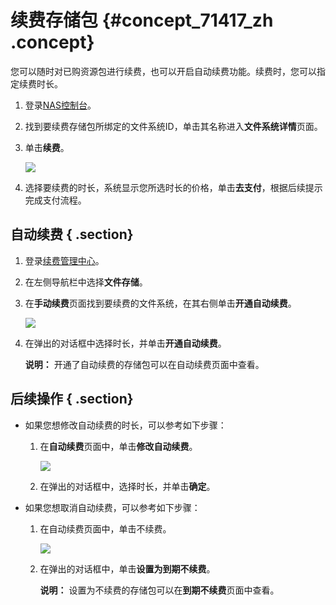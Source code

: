 # 续费存储包 {#concept_71417_zh .concept}

您可以随时对已购资源包进行续费，也可以开启自动续费功能。续费时，您可以指定续费时长。

1.  登录[NAS控制台](https://nas.console.aliyun.com/#/ofs/list)。
2.  找到要续费存储包所绑定的文件系统ID，单击其名称进入**文件系统详情**页面。
3.  单击**续费**。

    ![](http://static-aliyun-doc.oss-cn-hangzhou.aliyuncs.com/assets/img/18687/154279485913023_zh-CN.png)

4.  选择要续费的时长，系统显示您所选时长的价格，单击**去支付**，根据后续提示完成支付流程。

## 自动续费 { .section}

1.  登录[续费管理中心](https://renew.console.aliyun.com)。
2.  在左侧导航栏中选择**文件存储**。
3.  在**手动续费**页面找到要续费的文件系统，在其右侧单击**开通自动续费**。

    ![](http://static-aliyun-doc.oss-cn-hangzhou.aliyuncs.com/assets/img/18687/154279485913020_zh-CN.png)

4.  在弹出的对话框中选择时长，并单击**开通自动续费**。

    **说明：** 开通了自动续费的存储包可以在自动续费页面中查看。


## 后续操作 { .section}

-   如果您想修改自动续费的时长，可以参考如下步骤：

    1.  在**自动续费**页面中，单击**修改自动续费**。

        ![](http://static-aliyun-doc.oss-cn-hangzhou.aliyuncs.com/assets/img/18687/154279486013021_zh-CN.png)

    2.  在弹出的对话框中，选择时长，并单击**确定**。
-   如果您想取消自动续费，可以参考如下步骤：

    1.  在自动续费页面中，单击不续费。

        ![](http://static-aliyun-doc.oss-cn-hangzhou.aliyuncs.com/assets/img/18687/154279486013022_zh-CN.png)

    2.  在弹出的对话框中，单击**设置为到期不续费**。

        **说明：** 设置为不续费的存储包可以在**到期不续费**页面中查看。


